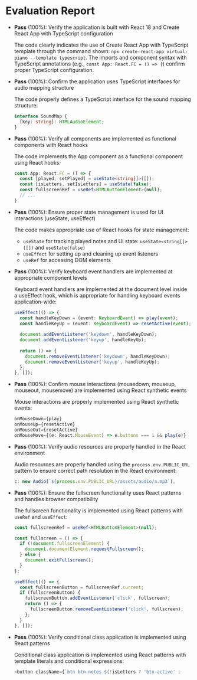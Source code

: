 # Evaluation Report

- **Pass** (100%): Verify the application is built with React 18 and Create React App with TypeScript configuration
  
  The code clearly indicates the use of Create React App with TypeScript template through the command shown: `npx create-react-app virtual-piano --template typescript`. The imports and component syntax with TypeScript annotations (e.g., `const App: React.FC = () => {`) confirm proper TypeScript configuration.

- **Pass** (100%): Confirm the application uses TypeScript interfaces for audio mapping structure
  
  The code properly defines a TypeScript interface for the sound mapping structure:
  ```typescript
  interface SoundMap {
    [key: string]: HTMLAudioElement;
  }
  ```

- **Pass** (100%): Verify all components are implemented as functional components with React hooks
  
  The code implements the App component as a functional component using React hooks:
  ```typescript
  const App: React.FC = () => {
    const [played, setPlayed] = useState<string[]>([]);
    const [isLetters, setIsLetters] = useState(false);
    const fullscreenRef = useRef<HTMLButtonElement>(null);
    // ...
  }
  ```

- **Pass** (100%): Ensure proper state management is used for UI interactions (useState, useEffect)
  
  The code makes appropriate use of React hooks for state management:
  - `useState` for tracking played notes and UI state: `useState<string[]>([])` and `useState(false)`
  - `useEffect` for setting up and cleaning up event listeners
  - `useRef` for accessing DOM elements

- **Pass** (100%): Verify keyboard event handlers are implemented at appropriate component levels
  
  Keyboard event handlers are implemented at the document level inside a useEffect hook, which is appropriate for handling keyboard events application-wide:
  ```typescript
  useEffect(() => {
    const handleKeyDown = (event: KeyboardEvent) => play(event);
    const handleKeyUp = (event: KeyboardEvent) => resetActive(event);
    
    document.addEventListener('keydown', handleKeyDown);
    document.addEventListener('keyup', handleKeyUp);
    
    return () => {
      document.removeEventListener('keydown', handleKeyDown);
      document.removeEventListener('keyup', handleKeyUp);
    };
  }, []);
  ```

- **Pass** (100%): Confirm mouse interactions (mousedown, mouseup, mouseout, mousemove) are implemented using React synthetic events
  
  Mouse interactions are properly implemented using React synthetic events:
  ```typescript
  onMouseDown={play} 
  onMouseUp={resetActive} 
  onMouseOut={resetActive}
  onMouseMove={(e: React.MouseEvent) => e.buttons === 1 && play(e)}
  ```

- **Pass** (100%): Verify audio resources are properly handled in the React environment
  
  Audio resources are properly handled using the `process.env.PUBLIC_URL` pattern to ensure correct path resolution in the React environment:
  ```typescript
  c: new Audio(`${process.env.PUBLIC_URL}/assets/audio/a.mp3`),
  ```

- **Pass** (100%): Ensure the fullscreen functionality uses React patterns and handles browser compatibility
  
  The fullscreen functionality is implemented using React patterns with `useRef` and `useEffect`:
  ```typescript
  const fullscreenRef = useRef<HTMLButtonElement>(null);
  
  const fullscreen = () => {
    if (!document.fullscreenElement) {
      document.documentElement.requestFullscreen();
    } else {
      document.exitFullscreen();
    }
  };
  
  useEffect(() => {
    const fullscreenButton = fullscreenRef.current;
    if (fullscreenButton) {
      fullscreenButton.addEventListener('click', fullscreen);
      return () => {
        fullscreenButton.removeEventListener('click', fullscreen);
      };
    }
  }, []);
  ```

- **Pass** (100%): Verify conditional class application is implemented using React patterns
  
  Conditional class application is implemented using React patterns with template literals and conditional expressions:
  ```typescript
  <button className={`btn btn-notes ${!isLetters ? 'btn-active' :